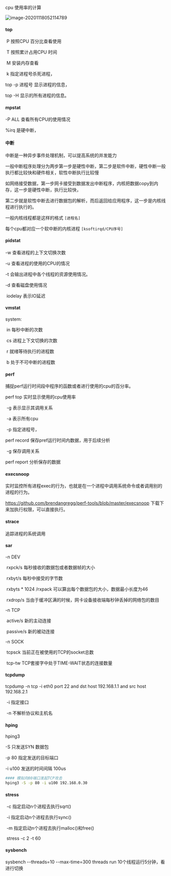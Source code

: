 cpu 使用率的计算

![image-20201118052114789](C:\Users\lenovo\OneDrive\笔记\运维\基础\image-20201118052114789.png)

#### top

​	P 按照CPU 百分比查看使用

​	T 按照累计占用CPU 时间

​	M 安装内存查看

​	k 指定进程号杀死进程，

top -p 进程号 显示进程的信息，

top -H 显示的所有进程的信息。

#### mpstat

-P ALL 查看所有CPU的使用情况

%irq 是硬中断，

#### 中断

中断是一种异步事件处理机制，可以提高系统的并发能力

一般中断程序处理分为两步第一步是硬性中断，第二步是软件中断，硬性中断一般执行都比较快和硬件相关，软性中断执行比较慢

如网络接受数据，第一步网卡接受到数据发出中断程序，内核把数据copy到内存，这一步是硬性中断，执行比较快，

第二步就是软性中断去进行数据包的解析，而后返回给应用程序，这一步是内核线程进行执行的。

一般内核线程都是这样的格式  `[进程名]`

每个cpu都对应一个软中断的内核进程 `[ksoftirqd/CPU序号]`

#### pidstat 

-w 查看进程的上下文切换次数

-u 查看进程的使用的CPU的情况

-t 会输出进程中各个线程的资源使用情况。

-d 查看磁盘使用情况

​	iodelay 表示IO延迟

#### vmstat

system:

​	in 每秒中断的次数

​	cs 进程上下文切换的次数

​	r 就绪等待执行的进程数

​	b 处于不可中断的进程数

#### perf

捕捉perf运行时间段中程序的函数或者进行使用的cpu的百分率。

perf top 实时显示使用的cpu使用率 

​	-g 表示显示其调用关系

​	-a 表示所有cpu

​	-p 指定进程号，

perf record 保存pref运行时间内数据，用于后续分析 

​	-g 保存调用关系

perf report 分析保存的数据

#### execsnoop

实时监控所有进程exec的行为，也就是在一个进程中调用系统命令或者调用别的进程的行为。

https://github.com/brendangregg/perf-tools/blob/master/execsnoop 下载下来加执行权限，可以直接执行。

#### strace

追踪进程的系统调用 

#### sar

-n DEV 

​	rxpck/s 每秒接收的数据包或者数据帧的大小

​	rxbyt/s 每秒中接受的字节数

​		rxbyts * 1024 /rxpack 可以算出每个数据包的大小，数据最小长度为46

​	rxdrop/s 当由于缓冲区满的时候，网卡设备接收端每秒钟丢掉的网络包的数目

-n TCP

​	active/s 新的主动连接

​	passive/s 新的被动连接

-n SOCK

​	tcpsck 当前正在被使用的TCP的socket总数

​	tcp-tw TCP套接字中处于TIME-WAIT状态的连接数量

#### tcpdump

tcpdump -n tcp -i eth0 port 22 and dst host 192.168.1.1 and src host 192.168.2.1

​	-i 指定接口

​	-n 不解析协议和主机名

#### hping

hping3 

 -S  只发送SYN 数据包

-p 80  指定发送的目标端口

-i u100  发送的时间间隔 100us

``````bash
#### 模拟向80端口发起TCP攻击
hping3 -S -p 80 -i u100 192.168.0.30
``````

#### stress

​	-c 指定启动n个进程去执行sqrt()

​	-i  指定启动n个进程去执行sync()

​	-m 指定启动n个进程去执行malloc()和free()

​	stress -c 2 -t 60 

#### sysbench

sysbench --threads=10 --max-time=300 threads run 10个线程运行5分钟，看进行切换